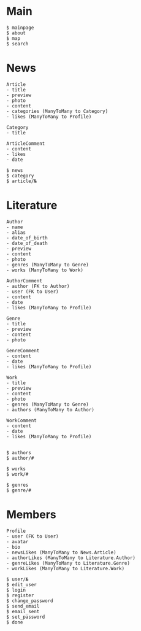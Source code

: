 # Main

	$ mainpage
	$ about
	$ map
	$ search

# News

	Article
	- title
	- preview
	- photo
	- content
	- categories (ManyToMany to Category)
	- likes (ManyToMany to Profile)

	Category
	- title

	ArticleComment
	- content
	- likes
	- date

	$ news
	$ category
	$ article/№

# Literature

	Author
	- name
	- alias
	- date_of_birth
	- date_of_death
	- preview
	- content
	- photo
	- genres (ManyToMany to Genre)
	- works (ManyToMany to Work)

	AuthorComment
	- author (FK to Author)
	- user (FK to User)
	- content
	- date
	- likes (ManyToMany to Profile)

	Genre
	- title
	- preview
	- content
	- photo

	GenreComment
	- content
	- date
	- likes (ManyToMany to Profile)

	Work
	- title
	- preview
	- content
	- photo
	- genres (ManyToMany to Genre)
	- authors (ManyToMany to Author)

	WorkComment
	- content
	- date
	- likes (ManyToMany to Profile)


	$ authors
	$ author/#

	$ works
	$ work/#

	$ genres
	$ genre/#

# Members

	Profile
	- user (FK to User)
	- avatar
	- bio
	- newsLikes (ManyToMany to News.Article)
	- authorLikes (ManyToMany to Literature.Author)
	- genreLikes (ManyToMany to Literature.Genre)
	- workLikes (ManyToMany to Literature.Work)

	$ user/№
	$ edit_user
	$ login
	$ register
	$ change_password
	$ send_email
	$ email_sent
	$ set_password
	$ done